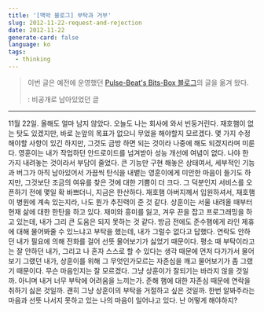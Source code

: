 ```yaml
---
title: '[맥박 블로그] 부탁과 거부'
slug: 2012-11-22-request-and-rejection
date: 2012-11-22
generate-card: false
language: ko
tags:
  - thinking
---
```


> 이번 글은 예전에 운영했던 [Pulse-Beat's Bits-Box 블로그](https://pulsebeat.tistory.com/)의 글을 옮겨 왔다.
>
> : 비공개로 남아있었던 글

---

11월 22일. 올해도 얼마 남지 않았다. 오늘도 나는 회사에 와서 빈둥거린다. 재호햄이 없는 탓도 있겠지만, 바로 눈앞의 목표가 없으니 무었을 해야할지 모르겠다. 몇 가지 수정해야할 사항이 있긴 하지만, 그것도 금방 하면 되는 것이라 나중에 해도 되겠지라며 미룬다. 영훈이는 내가 작업하던 안드로이드를 넘겨받아 성능 개선에 여념이 없다. 나야 한 가지 내려놓는 것이라서 부담이 줄었다. 큰 기능만 구현 해놓은 상태여서, 세부적인 기능과 버그가 아직 남아있어서 가끔씩 탄식을 내뱉는 영훈이에게 미안한 마음이 들기도 하지만, 그것보단 조금의 여유를 찾은 것에 대한 기쁨이 더 크다. 그 덕분인지 서비스를 오픈하기 전에 몇일 확 바쁘더니, 지금은 한산하다. 재호햄 아버지께서 입원하셔서, 재호햄이 병원에 계속 있는지라, 나도 뭔가 추진력이 준 것 같다. 상훈이는 서울 내려올 때부터 현재 삶에 대한 한탄을 하고 있다. 재미와 흥미를 잃고, 겨우 끈을 잡고 프로그래밍을 하고 있는데, 내가 그리 큰 도움은 되지 못하는 것 같다. 방금 전에도 준수햄에게 라인 제휴에 대해 물어봐줄 수 있느냐고 부탁을 했는데, 내가 그럴수 없다고 답했다. 연락도 안하던 내가 필요에 의해 전화를 걸어 선뜻 물어보기가 싫었기 때문이다. 평소 때 부탁이라고는 잘 안하던 내가, 그리고 나 혼자 스스로 할 수 있다는 생각 때문에 먼저 다가가서 물어보기 그랬던 내가, 상훈이를 위해 그 무엇인가모르는 자존심을 깨고 물어보기가 좀 그랬기 때문이다. 무슨 마음인지는 잘 모르겠다. 그냥 상훈이가 잘되기는 바라지 않을 것일까. 아니며 내거 너무 부탁에 어려움을 느끼는가. 준해 햄에 대한 자존심 때문에 연락을 취하기 싫은 것일까. 괜히 그냥 상훈이의 부탁을 거절하고 싶은 것일까. 한번 알봐주라는 마음과 선뜻 나서지 못하고 있는 나의 마음이 일어나고 있다. 난 어떻게 해야하지?
